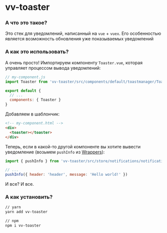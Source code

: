 # vv-toaster

### А что это такое?
Это стек для уведомлений, написанный на `vue` + `vuex`.
Его особенностью является возможность обновления уже показываемых уведомлений

### А как это использовать?
А очень просто!
Импортируем компоненту `Toaster.vue`, которая управляет процессом вывода уведомлений:
```js
// my-component.js
import Toaster from 'vv-toaster/src/components/default/toastmanager/Toaster'

export default {
  // ...
  components: { Toaster }
}
```

Добавляем в шаблончик:
```html
<!-- my-component.html -->
<div>
  <toaster></toaster>
</div>
```

Теперь, если в какой-то другой компоненте вы хотите вывести уведомление (возьмем `pushInfo` из [Wrappers](#wrappers)):
```js
import { pushInfo } from 'vv-toaster/src/store/notifications/notification-wrappers'

// ...
pushInfo({ header: 'header', message: 'Hello world!' })
```
И все?
И все.

### А как установить?
```bash
// yarn
yarn add vv-toaster

// npm
npm i vv-toaster
```
